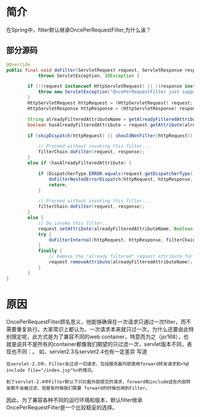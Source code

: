 # 简介
在Spring中，filter默认继承OncePerRequestFilter,为什么诶？

## 部分源码
```java
@Override
public final void doFilter(ServletRequest request, ServletResponse response, FilterChain filterChain)
			throws ServletException, IOException {

		if (!(request instanceof HttpServletRequest) || !(response instanceof HttpServletResponse)) {
			throw new ServletException("OncePerRequestFilter just supports HTTP requests");
		}
		HttpServletRequest httpRequest = (HttpServletRequest) request;
		HttpServletResponse httpResponse = (HttpServletResponse) response;

		String alreadyFilteredAttributeName = getAlreadyFilteredAttributeName();
		boolean hasAlreadyFilteredAttribute = request.getAttribute(alreadyFilteredAttributeName) != null;

		if (skipDispatch(httpRequest) || shouldNotFilter(httpRequest)) {

			// Proceed without invoking this filter...
			filterChain.doFilter(request, response);
		}
		else if (hasAlreadyFilteredAttribute) {

			if (DispatcherType.ERROR.equals(request.getDispatcherType())) {
				doFilterNestedErrorDispatch(httpRequest, httpResponse, filterChain);
				return;
			}

			// Proceed without invoking this filter...
			filterChain.doFilter(request, response);
		}
		else {
			// Do invoke this filter...
			request.setAttribute(alreadyFilteredAttributeName, Boolean.TRUE);
			try {
				doFilterInternal(httpRequest, httpResponse, filterChain);
			}
			finally {
				// Remove the "already filtered" request attribute for this request.
				request.removeAttribute(alreadyFilteredAttributeName);
			}
		}
}
```

# 原因
OncePerRequestFilter顾名思义，他能够确保在一次请求只通过一次filter，而不需要重复执行。大家常识上都认为，一次请求本来就只过一次，为什么还要由此特别限定呢，此方式是为了兼容不同的web container，特意而为之（jsr168），也就是说并不是所有的container都像我们期望的只过滤一次，servlet版本不同，表现也不同：。
如，servlet2.3与servlet2.4也有一定差异
写道
```
在servlet-2.3中，Filter会过滤一切请求，包括服务器内部使用forward转发请求和<%@ include file="/index.jsp"%>的情况。

到了servlet-2.4中Filter默认下只拦截外部提交的请求，forward和include这些内部转发都不会被过滤，但是有时候我们需要 forward的时候也用到Filter。
```
因此，为了兼容各种不同的运行环境和版本，默认filter继承OncePerRequestFilter是一个比较稳妥的选择。

